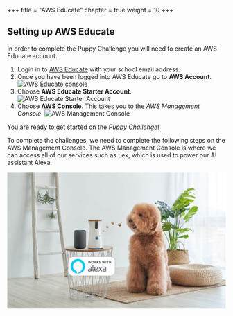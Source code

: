 +++
title = "AWS Educate"
chapter = true
weight = 10
+++

## Setting up AWS Educate

In order to complete the Puppy Challenge you will need to create an AWS Educate account.

1. Login in to [AWS Educate](https://www.awseducate.com/signin/SiteLogin) with your school email address.
2. Once you have been logged into AWS Educate go to **AWS Account**.
![AWS Educate console](10_aws_educate/images/aws-educate-01.png "AWS Educate console")
3. Choose **AWS Educate Starter Account**.
![AWS Educate Starter Account](10_aws_educate/images/aws-educate-02.png "AWS Educate Starter Account")
4. Choose **AWS Console**. This takes you to the *AWS Management Console*.
![AWS Management Console](10_aws_educate/images/aws-educate-03.png "AWS Management Console")

You are ready to get started on the *Puppy Challenge*!

To complete the challenges, we need to complete the following steps on the AWS Management Console. The AWS Management Console is where we can access all of our services such as Lex, which is used to power our AI assistant Alexa.

![Dog talking to an Alexa enabled Amazon Echo device](../20_puppy_vision/images/puppy-vision-04.jpg "Dog talking to an Alexa enabled Amazon Echo device")
